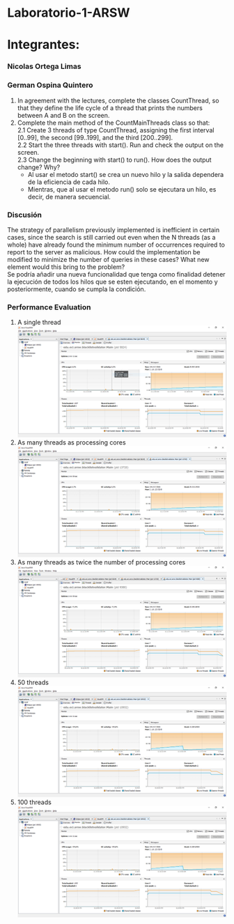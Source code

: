 
# Laboratorio-1-ARSW
# Integrantes:
### Nicolas Ortega Limas
### German Ospina Quintero


 1. In agreement with the lectures, complete the classes CountThread, so that they define the life cycle of a thread that prints the numbers between A and B on the screen.  
 2. Complete the main method of the CountMainThreads class so that:                                                                                         
2.1 Create 3 threads of type CountThread, assigning the first interval [0..99], the second [99..199], and the third [200..299].        
2.2 Start the three threads with start(). Run and check the output on the screen.   
2.3 Change the beginning with start() to run(). How does the output change? Why?  
	- Al usar el metodo start() se crea un nuevo hilo y la salida dependera de la 	eficiencia de cada hilo.
	- Mientras, que al usar el metodo run() solo se ejecutara un hilo, es decir, de 	manera secuencial.
### Discusión
The strategy of parallelism previously implemented is inefficient in certain cases, since the search is still carried out even when the N threads (as a whole) have already found the minimum number of occurrences required to report to the server as malicious. How could the implementation be modified to minimize the number of queries in these cases? What new element would this bring to the problem?      
Se podría añadir una nueva funcionalidad que tenga como finalidad detener la ejecución de todos los hilos que se esten ejecutando, en el momento y posteriormente, cuando se cumpla la condición. 
### Performance Evaluation 
 1. A single thread
 ![Texto alternativo](img/Captura1.PNG)
 2. As many threads as processing cores
 ![Texto alternativo](img/Captura2.PNG)
 3. As many threads as twice the number of processing cores
 ![Texto alternativo](img/Captura3.PNG)
 4. 50 threads
 ![Texto alternativo](img/Captura4.PNG)
 5. 100 threads
 ![Texto alternativo](img/Captura5.PNG)
